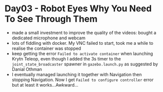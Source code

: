 # Day03 - Robot Eyes Why You Need To See Through Them

* made a small investment to improve the quality of the videos: bought a dedicated microphone and webcam
* lots of fiddling with docker. My VNC failed to start, took me a while to realise the container was stopped
* keep getting the error  `Failed to activate container`  when launching Krytn Teleop, even though I added the 3s timer to the `joint_state_broadcaster` spawner in `gazebo.launch.py` as suggested by Danial Othman
* I eventually managed launching it together with Navigation then stopping Navigation. Now I get `Failed to configure controller` error but at least it works...Awkward...


